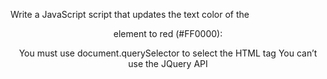 Write a JavaScript script that updates the text color of the <header> element to red (#FF0000):

You must use document.querySelector to select the HTML tag
You can’t use the JQuery API
